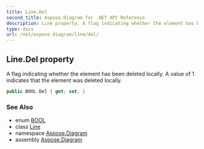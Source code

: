 ```yaml
---
title: Line.Del
second_title: Aspose.Diagram for .NET API Reference
description: Line property. A flag indicating whether the element has been deleted locally. A value of 1 indicates that the element was deleted locally
type: docs
url: /net/aspose.diagram/line/del/
---
```

## Line.Del property

A flag indicating whether the element has been deleted locally. A value of 1 indicates that the element was deleted locally.

```csharp
public BOOL Del { get; set; }
```

### See Also

* enum [BOOL](../../bool/)
* class [Line](../)
* namespace [Aspose.Diagram](../../line/)
* assembly [Aspose.Diagram](../../../)


